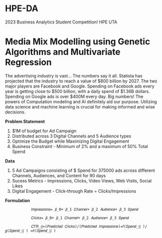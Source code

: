 # HPE-DA
 2023 Business Analytics Student Competition! HPE UTA
# Media Mix Modelling using Genetic Algorithms and Multivariate Regression

The advertising industry is vast… The numbers say it all. Statista has projected that the industry to reach a value of $800 billion by 2027. The two major players are Facebook and Google. Spending on Facebook ads every year is getting close to $500 billion, with a daily spend of $1.36B dollars. Spending on Google ads is over $400M every day. Big numbers! The powers of Computation modeling and AI definitely aid our purpose. Utilizing data science and machine learning is crucial for making informed and wise decisions.

**Problem Statement**

1. $1M of budget for Ad Campaign
2. Distributed across 3 Digital Channels and 5 Audience types 
3. Optimize the Budget while Maximizing Digital Engagement
4. Business Constraint - Minimum of 2% and a maximum of 50% Total Spend 

**Data**

1. 5 Ad Campaigns consisting of $ Spend for 375000 ads across different Channels, Audiences, and Content for 90 days
2. Sucess Metrics - Impressions, Clicks, Video Views, Web Visits, Social Likes
3. Digital Engagement - Click-through Rate = Clicks/Impressions

**Formulation**

                𝐼𝑚𝑝𝑟𝑒𝑠𝑠𝑖𝑜𝑛𝑠= 𝛽_0+ 𝛽_1 𝐶ℎ𝑎𝑛𝑛𝑒𝑙+ 𝛽_2 𝐴𝑢𝑑𝑖𝑒𝑛𝑐𝑒+ 𝛽_3 𝑆𝑝𝑒𝑛𝑑
                
                𝐶𝑙𝑖𝑐𝑘𝑠= 𝛽_0+ 𝛽_1 𝐶ℎ𝑎𝑛𝑛𝑒𝑙+ 𝛽_2 𝐴𝑢𝑑𝑖𝑒𝑛𝑐𝑒+ 𝛽_3 𝑆𝑝𝑒𝑛𝑑
                
                𝐶𝑇𝑅_𝑖𝑗=(𝑃𝑟𝑒𝑑𝑖𝑐𝑡𝑒𝑑 𝐶𝑙𝑖𝑐𝑘𝑠)/(𝑃𝑟𝑒𝑑𝑖𝑐𝑡𝑒𝑑 𝐼𝑚𝑝𝑟𝑒𝑠𝑠𝑖𝑜𝑛𝑠)=𝑓(𝑆𝑝𝑒𝑛𝑑_𝑖𝑗 )/𝑔(𝑆𝑝𝑒𝑛𝑑_𝑖𝑗 ) =ℎ(𝑆𝑝𝑒𝑛𝑑_𝑖𝑗 )









